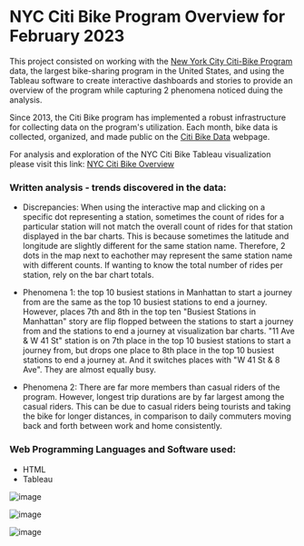 # NYC Citi Bike Program Overview for February 2023

This project consisted on working with the <a href="https://en.wikipedia.org/wiki/Citi_Bike" target="_blank">New York City Citi-Bike Program</a> data, the largest bike-sharing program in the United States, and using the Tableau software to create interactive dashboards and stories to provide an overview of the program while capturing 2 phenomena noticed duing the analysis.

Since 2013, the Citi Bike program has implemented a robust infrastructure for collecting data on the program's utilization. Each month, bike data is collected, organized, and made public on the <a href="https://citibikenyc.com/system-data" target="_blank">Citi Bike Data</a> webpage.

For analysis and exploration of the NYC Citi Bike Tableau visualization please visit this link: <a href="https://eabouche.github.io/tableau-challenge/" target="_blank">NYC Citi Bike Overview</a>

### Written analysis - trends discovered in the data:
- Discrepancies: When using the interactive map and clicking on a specific dot representing a station, sometimes the count of rides for a particular station will not match the overall count of rides for that station displayed in the bar charts.  This is because sometimes the latitude and longitude are slightly different for the same station name. Therefore, 2 dots in the map next to eachother may represent the same station name with different counts. If wanting to know the total number of rides per station, rely on the bar chart totals.

- Phenomena 1: the top 10 busiest stations in Manhattan to start a journey from are the same as the top 10 busiest stations to end a journey. However, places 7th and 8th in the top ten "Busiest Stations in Manhattan" story are flip flopped between the stations to start a journey from and the stations to end a journey at visualization bar charts.  "11 Ave & W 41 St" station is on 7th place in the top 10 busiest stations to start a journey from, but drops one place to 8th place in the top 10 busiest stations to end a journey at.  And it switches places with "W 41 St & 8 Ave". They are almost equally busy.

- Phenomena 2: There are far more members than casual riders of the program.  However, longest trip durations are by far largest among the casual riders.  This can be due to casual riders being tourists and taking the bike for longer distances, in comparison to daily commuters moving back and forth between work and home consistently.


### Web Programming Languages and Software used:
- HTML
- Tableau

![image](https://user-images.githubusercontent.com/115383317/226077367-cdc59b50-9cc3-48dc-b91a-1bcaca96c2ba.png)

![image](https://user-images.githubusercontent.com/115383317/226077410-d5308644-48e6-42e4-8ec3-343e75a5a4b4.png)

![image](https://user-images.githubusercontent.com/115383317/226077435-befe892c-4670-4022-bef9-bc61b99060d6.png)


